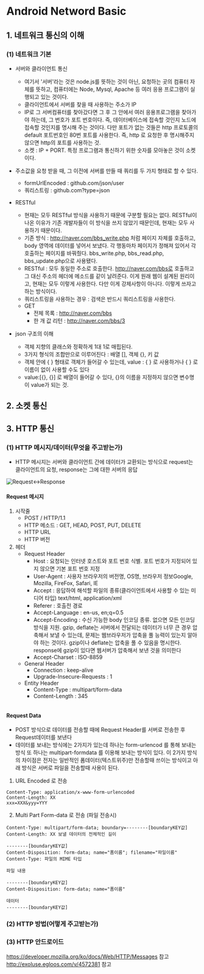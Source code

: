# Android Netword Basic

## 1. 네트워크 통신의 이해

### (1) 네트워크 기본

- 서버와 클라이언트 통신
    - 여기서 '서버'라는 것은 node.js를 뜻하는 것이 아닌, 요청하는 곳의 컴퓨터 자체를 뜻하고, 컴퓨터에는 Node, Mysql, Apache 등
    여러 응용 프로그램이 실행되고 있는 것이다.
    - 클라이언트에서 서버를 찾을 때 사용하는 주소가 IP    
    - IP로 그 서버컴퓨터를 찾아갔다면 그 후 그 안에서 여러 응용프로그램을 찾아가야 하는데, 그 번호가 포트 번호이다. 즉, 데이터베이스에 접속할 것인지 노드에 접속할 것인지를 명시해 주는 것이다. 다만 포트가 없는 것들은 http 프로토콜의 default 포트번호인 80번 포트를 사용한다. 즉, http 로 요청한 후 명시해주지 않으면 http의 포트를 사용하는 것.
    - 소켓 : IP + PORT. 특정 프로그램과 통신하기 위한 숫자를 모아놓은 것이 소켓이다.

- 주소값을 요청 받을 때, 그 이전에 서버를 만들 때 쿼리를 두 가지 형태로 할 수 있다.
    - formUrlEncoded : github.com/json/user
    - 쿼리스트링 : github.com?type=json
- RESTful
    - 현재는 모두 RESTful 방식을 사용하기 때문에 구분할 필요는 없다. RESTful이 나온 이유가 기존 개발자들이 이 방식을 쓰지 않았기
    때문인데, 현재는 모두 사용하기 때문이다.
    - 기존 방식 : http://naver.com/bbs_write.php 처럼 페이지 자체를 호출하고, body 영역에 데이터를 넣어서 보냈다. 각 행동마차
    페이지가 정해져 있어서 각 호출하는 페이지를 바꿔줬다. bbs_write.php, bbs_read.php, bbs_update.php으로 사용됐다.
    - RESTful : 모두 동일한 주소로 호출한다. http://naver.com/bbs로 호출하고 그 대신 주소의 헤더에 메소드를 같이 날려준다. 이게
    원래 웹이 설계된 원리이고, 현재는 모두 이렇게 사용한다. 다만 이게 강제사항이 아니다. 이렇게 쓰자고 하는 방식이다.
    - 쿼리스트링을 사용하는 경우 : 검색은 반드시 쿼리스트링을 사용한다.
    - GET
        - 전체 목록 : http://naver.com/bbs
        - 한 개 값 리턴 : http://naver.com/bbs/3

- json 구조의 이해
    - 객체 지향의 클래스와 정확하게 1대 1로 매핍된다.
    - 3가지 형식의 조합만으로 이루어진다 : 배열 [], 객체 {}, 키 값 
    - 객체 안에 { } 형태로 객체가 들어갈 수 있는데, value : { } 로 사용하거나 { } 로 이름이 없이 사용할 수도 있다
    - value:[{}, {}] 로 배열이 들어갈 수 있다, {}의 이름을 지정하지 않으면 변수명이 value가 되는 것.

## 2. 소켓 통신

## 3. HTTP 통신

### (1) HTTP 메시지/데이터(무엇을 주고받는가)

- HTTP 메시지는 서버와 클라이언트 간에 데이터가 교환되는 방식으로 request는 클라이언트의 요청, response는 그에 대한 서버의 응답

![Request<->Response]()

#### Request 메시지

1. 시작줄
    - POST / HTTP/1.1
    - HTTP 메소드 : GET, HEAD, POST, PUT, DELETE
    - HTTP URL
    - HTTP 버전
2. 헤더
    - Request Header
        - Host : 요청되는 인터넷 호스트와 포트 번호 식별. 포트 번호가 지정되어 있지 않으면 기본 포트 번호 지정
        - User-Agent : 사용자 브라우저의 버전명, OS명, 브라우저 정보Google, Mozilla, FireFox, Safari, IE
        - Accept : 응답하여 해석할 파일의 종류(클라이언트에서 사용할 수 있는 미디어 타입) text/html, application/xml
        - Referer : 호출전 경로
        - Accept-Language : en-us, en;q=0.5
        - Accept-Encoding : 수신 가능한 body 인코딩 종류. 없으면 모든 인코딩 방식을 지원. gzip, deflate는 서버에서 전달되는 데이터가 너무 큰 경우 압축해서 보낼 수 있는데, 문제는 웹브라우저가 압축을 풀 능력이 있는지 알아야 하는 것이다. gzip이나 deflate는 압축을 풀 수 있음을 명시한다. response에 gzip이 있다면 웹서버가 압축해서 보낸 것을 의미한다
        - Accept-Charset : ISO-8859
    - General Header
        - Connection : keep-alive
        - Upgrade-Insecure-Requests : 1
    - Entity Header
        - Content-Type : multipart/form-data
        - Content-Length : 345

![]()


#### Request Data

- POST 방식으로 데이터를 전송할 때에 Request Header를 서버로 전송한 후 Request데이터를 보낸다
- 데이터를 보내는 방식에는 2가지가 있는데 하나는 form-urlencod 를 통해 보내는 방식 또 하나는 multipart-formdata 를 이용해 보내는 방식이 있다. 이 2가지 방식의 차이점은 전자는 일반적인 폼데이터(텍스트위주)만 전송할때 쓰이는 방식이고 아래 방식은 서버로 파일을 전송할때 사용이 된다. 

1. URL Encoded 로 전송
```
Content-Type: application/x-www-form-urlencoded
Content-Length: XX
xxx=XXX&yyy=YYY
```

2. Multi Part Form-data 로 전송 (파일 전송시)
```
Content-Type: multipart/form-data; boundary=--------[boundaryKEY값]
Content-Length: XX 보낼 데이터의 전체적인 길이 

--------[boundaryKEY값]
Content-Disposition: form-data; name="폼이름"; filename="파일이름"
Content-Type: 파일의 MIME 타입

파일 내용

--------[boundaryKEY값]
Content-Disposition: form-data; name="폼이름"

데이터
--------[boundaryKEY값]
```
### (2) HTTP 방법(어떻게 주고받는가)

### (3) HTTP 안드로이드


https://developer.mozilla.org/ko/docs/Web/HTTP/Messages 참고
http://exoluse.egloos.com/v/4572381 참고